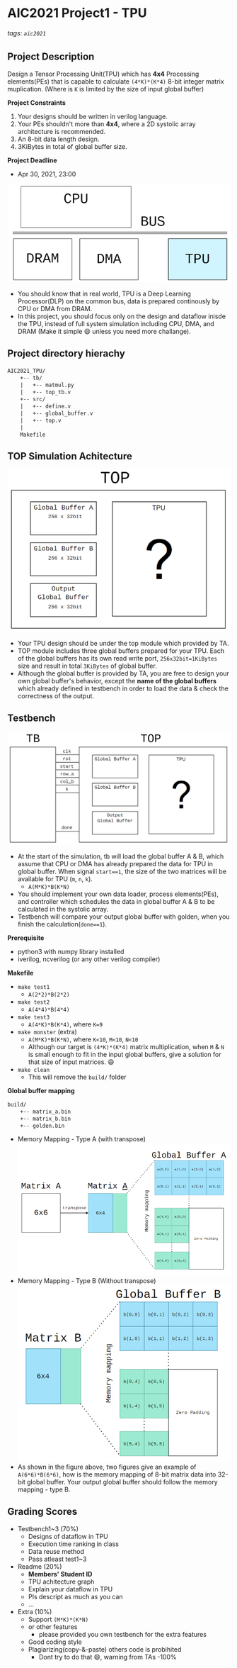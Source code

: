 # AIC2021 Project1 - TPU
###### tags: `aic2021` 

## Project Description
Design a Tensor Processing Unit(TPU) which has **4x4** Processing elements(PEs) that is capable to calculate ```(4*K)*(K*4)``` 8-bit integer matrix muplication. (Where is ```K``` is limited by the size of input global buffer)

**Project Constraints**
1. Your designs should be written in verilog language.
2. Your PEs shouldn't more than **4x4**, where a 2D systolic array architecture is recommended.
3. An 8-bit data length design.
4. 3KiBytes in total of global buffer size.

**Project Deadline**
* Apr 30, 2021, 23:00


![](./img/full_system.png)
* You should know that in real world, TPU is a Deep Learning Processor(DLP) on the common bus, data is prepared continously by CPU or DMA from DRAM.
* In this project, you should focus only on the design and dataflow inisde the TPU, instead of full system simulation including CPU, DMA, and DRAM (Make it simple :smile: unless you need more challange).

## Project directory hierachy
```
AIC2021_TPU/
    +-- tb/
    |   +-- matmul.py
    |   +-- top_tb.v
    +-- src/
    |   +-- define.v
    |   +-- global_buffer.v
    |   +-- top.v
    |
    Makefile
```

## TOP Simulation Achitecture
![](./img/top.png)

* Your TPU design should be under the top module which provided by TA.
* TOP module includes three global buffers prepared for your TPU. Each of the global buffers has its own read write port, ```256x32bit=1KiBytes``` size and result in total ```3KiBytes``` of global buffer.
* Although the global buffer is provided by TA, you are free to design your own global buffer's behavior, except the **name of the global buffers** which already defined in testbench in order to load the data & check the correctness of the output.


## Testbench
![](./img/testbench.png)
* At the start of the simulation, tb will load the global buffer A & B, which assume that CPU or DMA has already prepared the data for TPU in global buffer. When signal ```start==1```, the size of the two matrices will be available for TPU (```m```, ```n```, ```k```).
    * ```A(M*K)*B(K*N)```
* You should implement your own data loader, process elements(PEs), and controller which schedules the data in global buffer A & B to be calculated in the systolic array.
* Testbench will compare your output global buffer with golden, when you finish the calculation(```done==1```).

**Prerequisite**
* python3 with numpy library installed
* iverilog, ncverilog (or any other verilog compiler)

**Makefile**
* ```make test1```
    * ```A(2*2)*B(2*2)```
* ```make test2```
    * ```A(4*4)*B(4*4)```
* ```make test3```
    * ```A(4*K)*B(K*4)```, where ```K=9```
* ```make monster``` (extra)
    * ```A(M*K)*B(K*N)```, where ```K<10```, ```M<10```, ```N<10```
    * Although our target is ```(4*K)*(K*4)``` matrix multiplication, when ```M``` & ```N``` is small enough to fit in the input global buffers, give a solution for that size of input matrices. :smile:
* ```make clean```
    * This will remove the ```build/``` folder 

**Global buffer mapping**
```
build/
    +-- matrix_a.bin
    +-- matrix_b.bin
    +-- golden.bin
```
* Memory Mapping - Type A (with transpose)
![](./img/matrix_a.png)
* Memory Mapping - Type B (Without transpose)
![](./img/matrix_b.png)
* As shown in the figure above, two figures give an example of ```A(6*6)*B(6*6)```, how is the memory mapping of 8-bit matrix data into 32-bit global buffer. Your output global buffer should follow the memory mapping - type B.

## Grading Scores
* Testbench1~3 (70%)
    * Designs of dataflow in TPU
    * Execution time ranking in class
    * Data reuse method 
    * Pass atleast test1~3
* Readme (20%)
    * **Members' Student ID**
    * TPU achitecture graph
    * Explain your dataflow in TPU
    * Pls descript as much as you can
    * ...
* Extra (10%)
    * Support ```(M*K)*(K*N)```
    * or other features
        * please provided you own testbench for the extra features
    * Good coding style
    * Plagiarizing(copy-&-paste) others code is probihited
        * Dont try to do that :smile:, warning from TAs -100%

